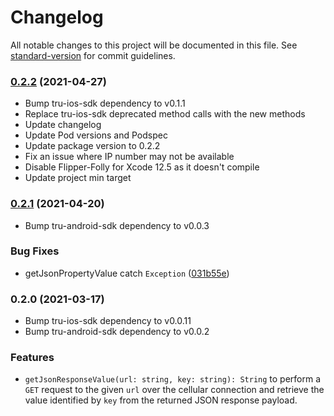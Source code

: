 # Changelog

All notable changes to this project will be documented in this file. See [standard-version](https://github.com/conventional-changelog/standard-version) for commit guidelines.

### [0.2.2](https://github.com/tru-ID/tru-sdk-react-native/compare/v0.2.1...v0.2.2) (2021-04-27)

* Bump tru-ios-sdk dependency to v0.1.1
* Replace tru-ios-sdk deprecated method calls with the new methods
* Update changelog
* Update Pod versions and Podspec
* Update package version to 0.2.2
* Fix an issue where IP number may not be available
* Disable Flipper-Folly for Xcode 12.5 as it doesn't compile
* Update project min target

### [0.2.1](https://github.com/tru-ID/tru-sdk-react-native/compare/v0.2.0...v0.2.1) (2021-04-20)

* Bump tru-android-sdk dependency to v0.0.3

### Bug Fixes

* getJsonPropertyValue catch `Exception` ([031b55e](https://github.com/tru-ID/tru-sdk-react-native/commit/031b55ebd5007aedd95cbd92ca75a1909eef895f))

### 0.2.0 (2021-03-17)

* Bump tru-ios-sdk dependency to v0.0.11
* Bump tru-android-sdk dependency to v0.0.2

### Features

- `getJsonResponseValue(url: string, key: string): String` to perform a `GET` request to the given `url` over the cellular connection and retrieve the value identified by `key` from the returned JSON response payload.
